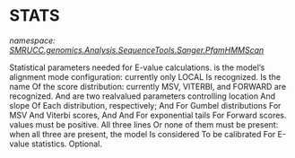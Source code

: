 ﻿# STATS
_namespace: [SMRUCC.genomics.Analysis.SequenceTools.Sanger.PfamHMMScan](./index.md)_

Statistical parameters needed for E-value calculations. <s1> is the model’s
 alignment mode configuration: currently only LOCAL Is recognized. <s2> Is the name Of the score
 distribution: currently MSV, VITERBI, and FORWARD are recognized. <f1> And <f2> are two realvalued
 parameters controlling location And slope Of Each distribution, respectively; And For
 Gumbel distributions For MSV And Viterbi scores, And And For exponential tails For Forward
 scores. values must be positive. All three lines Or none of them must be present: when all three
 are present, the model Is considered To be calibrated For E-value statistics. Optional.




